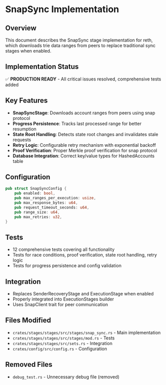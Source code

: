 # SnapSync Implementation

## Overview
This document describes the SnapSync stage implementation for reth, which downloads trie data ranges from peers to replace traditional sync stages when enabled.

## Implementation Status
✅ **PRODUCTION READY** - All critical issues resolved, comprehensive tests added

## Key Features
- **SnapSyncStage**: Downloads account ranges from peers using snap protocol
- **Progress Persistence**: Tracks last processed range for better resumption
- **State Root Handling**: Detects state root changes and invalidates stale requests
- **Retry Logic**: Configurable retry mechanism with exponential backoff
- **Proof Verification**: Proper Merkle proof verification for snap protocol
- **Database Integration**: Correct key/value types for HashedAccounts table

## Configuration
```rust
pub struct SnapSyncConfig {
    pub enabled: bool,
    pub max_ranges_per_execution: usize,
    pub max_response_bytes: u64,
    pub request_timeout_seconds: u64,
    pub range_size: u64,
    pub max_retries: u32,
}
```

## Tests
- 12 comprehensive tests covering all functionality
- Tests for race conditions, proof verification, state root handling, retry logic
- Tests for progress persistence and config validation

## Integration
- Replaces SenderRecoveryStage and ExecutionStage when enabled
- Properly integrated into ExecutionStages builder
- Uses SnapClient trait for peer communication

## Files Modified
- `crates/stages/stages/src/stages/snap_sync.rs` - Main implementation
- `crates/stages/stages/src/stages/mod.rs` - Tests
- `crates/stages/stages/src/sets.rs` - Integration
- `crates/config/src/config.rs` - Configuration

## Removed Files
- `debug_test.rs` - Unnecessary debug file (removed)